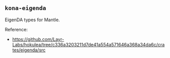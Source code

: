 ## `kona-eigenda`

EigenDA types for Mantle.

Reference:
- https://github.com/Layr-Labs/hokulea/tree/c336a3203211d7de41a554a571646a368a34da6c/crates/eigenda/src
